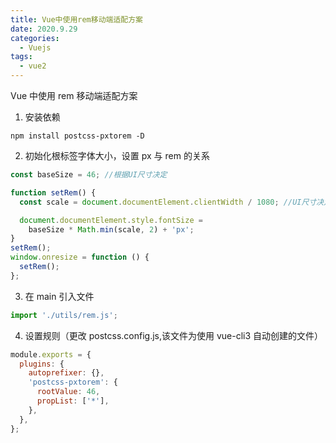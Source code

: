```yaml
---
title: Vue中使用rem移动端适配方案
date: 2020.9.29
categories:
  - Vuejs
tags:
  - vue2
---
```


Vue 中使用 rem 移动端适配方案

1. 安装依赖

```shell
npm install postcss-pxtorem -D
```

2. 初始化根标签字体大小，设置 px 与 rem 的关系

```js
const baseSize = 46; //根据UI尺寸决定

function setRem() {
  const scale = document.documentElement.clientWidth / 1080; //UI尺寸决定

  document.documentElement.style.fontSize =
    baseSize * Math.min(scale, 2) + 'px';
}
setRem();
window.onresize = function () {
  setRem();
};
```

3. 在 main 引入文件

```js
import './utils/rem.js';
```

4. 设置规则（更改 postcss.config.js,该文件为使用 vue-cli3 自动创建的文件）

```js
module.exports = {
  plugins: {
    autoprefixer: {},
    'postcss-pxtorem': {
      rootValue: 46,
      propList: ['*'],
    },
  },
};
```
